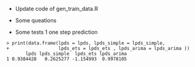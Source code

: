 * Update code of gen_train_data.R

* Some queations

* Some tests
1 one step prediction
```
> print(data.frame(lpds = lpds, lpds_simple = lpds_simple,
+                  lpds_ets = lpds_ets , lpds_arima = lpds_arima ))
       lpds lpds_simple  lpds_ets lpds_arima
1 0.9384428   0.2625277 -1.154993  0.9978105
```
